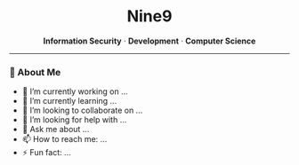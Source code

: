 <h1 align="center">Nine9</h1>

<p align="center">
  <strong>Information Security</strong> · <strong>Development</strong> · <strong>Computer Science</strong>
</p>

---

### 🧠 About Me

- 🔭 I’m currently working on ...
- 🌱 I’m currently learning ...
- 👯 I’m looking to collaborate on ...
- 🤔 I’m looking for help with ...
- 💬 Ask me about ...
- 📫 How to reach me: ...
- ⚡ Fun fact: ...
